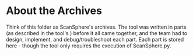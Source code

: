 About the Archives
==================

Think of this folder as ScanSphere's archives. The tool was written in parts (as described in the tool's ) before it all came together, and the team had to design, implement, and debug/troubleshoot each part. Each part is stored here - though the tool only requires the execution of ScanSphere.py.
